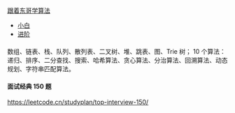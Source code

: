 ##

[跟着东哥学算法](https://mp.weixin.qq.com/s/AWsL7G89RtaHyHjRPNJENA)

- [小白](https://mp.weixin.qq.com/s/xD73QztJyckefNxLmzzHNA)
- [进阶](https://mp.weixin.qq.com/s/YM_lryU1DlDLweO8PRQsYw)

####

数组、链表、栈、队列、散列表、二叉树、堆、跳表、图、Trie 树；
10 个算法：递归、排序、二分查找、搜索、哈希算法、贪心算法、分治算法、回溯算法、动态规划、字符串匹配算法。

#### 面试经典 150 题

https://leetcode.cn/studyplan/top-interview-150/
